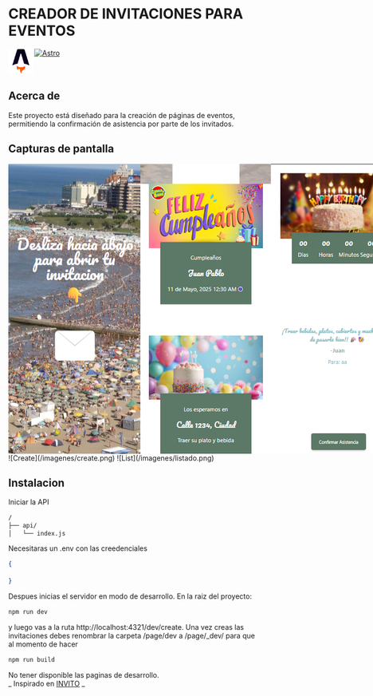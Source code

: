# CREADOR DE INVITACIONES PARA EVENTOS
<div style="display: flex; gap:2px">
<a href="https://astro.build/">
  <img src="https://raw.githubusercontent.com/github/explore/5cc0a03a302ec862c4aeac2a22a513ae31c35432/topics/astro/astro.png" alt="Astro" width="50"/>
</a>
<a href="https://nodesource.com/products/nsolid">
  <img src="https://encrypted-tbn0.gstatic.com/images?q=tbn:ANd9GcTSDKn3vA2YUbXzN0ZC3gALWJ08gJN-Drl15w&s" alt="Astro" width="50"/>
</a>
</div>

## Acerca de
Este proyecto está diseñado para la creación de páginas de eventos, permitiendo la confirmación de asistencia por parte de los invitados.
## Capturas de pantalla
<div style="display:flex; width:100%; justify-content: space-around;">
<img src="/imagenes/invitacion1.png">
<img src="/imagenes/invitacion2.png">
<img src="/imagenes/invitacion3.png">
</div>
![Create](/imagenes/create.png)
![List](/imagenes/listado.png)

## Instalacion
Iniciar la API

```
/
├── api/
│   └── index.js
```
Necesitaras un .env con las creedenciales
```json
{
	
}
```
Despues inicias el servidor en modo de desarrollo. En la raiz del proyecto:
```sh
npm run dev
```
y luego vas a la ruta http://localhost:4321/dev/create. Una vez creas las invitaciones debes renombrar la carpeta /page/dev a /page/_dev/ para que al momento de hacer
```sh
npm run build
```
No tener disponible las paginas de desarrollo.
<BR>
_ Inspirado en [INVITO](https://invitio.events/) _
